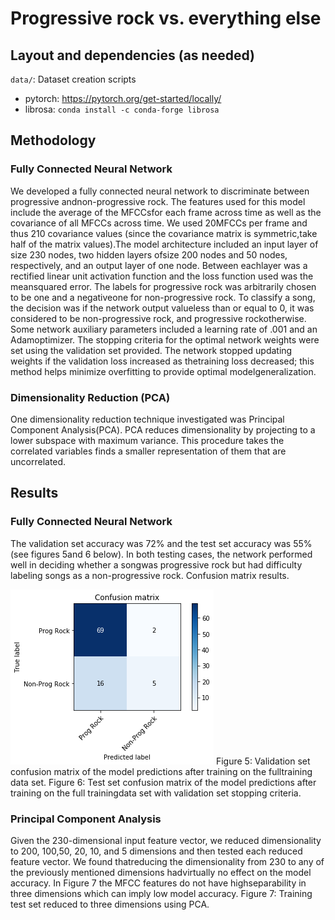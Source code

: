 # Progressive rock vs. everything else

## Layout and dependencies (as needed)

`data/`: Dataset creation scripts
- pytorch: https://pytorch.org/get-started/locally/
- librosa: `conda install -c conda-forge librosa`

## Methodology

### Fully Connected Neural Network
We developed a fully connected neural network to discriminate between progressive andnon-progressive rock.  The features used for this model include the average of the MFCCsfor each frame across time as well as the covariance of all MFCCs across time.  We used 20MFCCs per frame and thus 210 covariance values (since the covariance matrix is symmetric,take half of the matrix values).The model architecture included an input layer of size 230 nodes, two hidden layers ofsize 200 nodes and 50 nodes, respectively, and an output layer of one node.  Between eachlayer was a rectified linear unit activation function and the loss function used was the meansquared error.  The labels for progressive rock was arbitrarily chosen to be one and a negativeone for non-progressive rock.  To classify a song, the decision was if the network output valueless than or equal to 0, it was considered to be non-progressive rock, and progressive rockotherwise.  Some network auxiliary parameters included a learning rate of .001 and an Adamoptimizer.  The stopping criteria for the optimal network weights were set using the validation set provided.  The network stopped updating weights if the validation loss increased as thetraining  loss  decreased;  this  method  helps  minimize  overfitting  to  provide  optimal  modelgeneralization.

### Dimensionality Reduction (PCA)
One dimensionality reduction technique investigated was Principal Component Analysis(PCA). PCA reduces dimensionality by projecting to a lower subspace with maximum variance.  This procedure takes the correlated variables finds a smaller representation of them that are uncorrelated.

## Results

### Fully Connected Neural Network
The validation set accuracy was 72% and the test set accuracy was 55% (see figures 5and 6 below).  In both testing cases, the network performed well in deciding whether a songwas progressive rock but had difficulty labeling songs as a non-progressive rock. Confusion matrix results.

![GitHub Logo](/FCNN-confusionMatrix.png)
Figure 5:  Validation set confusion matrix of the model predictions after training on the fulltraining data set.
Figure 6: Test set confusion matrix of the model predictions after training on the full trainingdata set with validation set stopping criteria. 
### Principal Component Analysis
Given the 230-dimensional input feature vector, we reduced dimensionality to 200, 100,50,  20,  10,  and 5 dimensions and then tested each reduced feature vector.  We found thatreducing  the  dimensionality  from  230  to  any  of  the  previously  mentioned  dimensions  hadvirtually no effect on the model accuracy.  In Figure 7 the MFCC features do not have highseparability in three dimensions which can imply low model accuracy.
Figure 7:  Training test set reduced to three dimensions using PCA.
